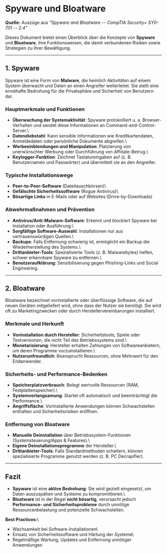 # Spyware und Bloatware

**Quelle:** Auszüge aus *"Spyware and Bloatware -- CompTIA Security+
SY0-701 -- 2.4"*

Dieses Dokument bietet einen Überblick über die Konzepte von **Spyware**
und **Bloatware**, ihre Funktionsweisen, die damit verbundenen Risiken
sowie Strategien zu ihrer Bewältigung.

------------------------------------------------------------------------

## 1. Spyware

Spyware ist eine Form von **Malware**, die heimlich Aktivitäten auf
einem System überwacht und Daten an einen Angreifer weiterleitet. Sie
stellt eine ernsthafte Bedrohung für die Privatsphäre und Sicherheit von
Benutzern dar.

### Hauptmerkmale und Funktionen

-   **Überwachung der Systemaktivität**: Spyware protokolliert u. a.
    Browser-Verhalten und sendet diese Informationen an
    Command-and-Control-Server.\
-   **Datendiebstahl**: Kann sensible Informationen wie
    Kreditkartendaten, Anmeldedaten oder persönliche Dokumente
    abgreifen.\
-   **Werbeeinblendungen und Manipulation**: Platzierung von
    unerwünschter Werbung oder Durchführung von Affiliate-Betrug.\
-   **Keylogger-Funktion**: Zeichnet Tastatureingaben auf (z. B.
    Benutzernamen und Passwörter) und übermittelt sie an den Angreifer.

### Typische Installationswege

-   **Peer-to-Peer-Software** (Dateitauschbörsen)\
-   **Gefälschte Sicherheitssoftware** (Rogue Antivirus)\
-   **Bösartige Links** in E-Mails oder auf Websites
    (Drive-by-Downloads)

### Abwehrmaßnahmen und Prävention

-   **Antivirus/Anti-Malware-Software**: Erkennt und blockiert Spyware
    bei Installation oder Ausführung.\
-   **Sorgfältige Software-Auswahl**: Installationen nur aus
    vertrauenswürdigen Quellen.\
-   **Backups**: Falls Entfernung schwierig ist, ermöglicht ein Backup
    die Wiederherstellung des Systems.\
-   **Drittanbieter-Tools**: Spezialisierte Tools (z. B. Malwarebytes)
    helfen, schwer erkennbare Spyware zu entfernen.\
-   **Benutzeraufklärung**: Sensibilisierung gegen Phishing-Links und
    Social Engineering.

------------------------------------------------------------------------

## 2. Bloatware

Bloatware bezeichnet vorinstallierte oder überflüssige Software, die auf
neuen Geräten mitgeliefert wird, ohne dass der Nutzer sie benötigt. Sie
wird oft zu Marketingzwecken oder durch Herstellervereinbarungen
installiert.

### Merkmale und Herkunft

-   **Vorinstallation durch Hersteller**: Sicherheitstools, Spiele oder
    Testversionen, die nicht Teil des Betriebssystems sind.\
-   **Monetarisierung**: Hersteller erhalten Zahlungen von
    Softwareanbietern, um deren Programme vorzuinstallieren.\
-   **Nutzerunfreundlich**: Beansprucht Ressourcen, ohne Mehrwert für
    den Endanwender.

### Sicherheits- und Performance-Bedenken

-   **Speicherplatzverbrauch**: Belegt wertvolle Ressourcen (RAM,
    Festplattenspeicher).\
-   **Systemverlangsamung**: Startet oft automatisch und beeinträchtigt
    die Performance.\
-   **Angriffsfläche**: Vorinstallierte Anwendungen können
    Schwachstellen enthalten und Sicherheitsrisiken eröffnen.

### Entfernung von Bloatware

-   **Manuelle Deinstallation** über Betriebssystem-Funktionen
    (Systemsteuerung/Apps & Features).\
-   **Eigene Deinstallationsprogramme** der Hersteller.\
-   **Drittanbieter-Tools**: Falls Standardmethoden scheitern, können
    spezialisierte Programme genutzt werden (z. B. PC Decrapifier).

------------------------------------------------------------------------

## Fazit

-   **Spyware** ist eine **aktive Bedrohung**: Sie wird gezielt
    eingesetzt, um Daten auszuspähen und Systeme zu kompromittieren.\
-   **Bloatware** ist in der Regel **nicht bösartig**, verursacht jedoch
    **Performance- und Sicherheitsprobleme** durch unnötige
    Ressourcenbelastung und potenzielle Schwachstellen.

**Best Practices:**\
- Wachsamkeit bei Software-Installationen\
- Einsatz von Sicherheitssoftware und Härtung der Systeme\
- Regelmäßige Wartung, Updates und Entfernung unnötiger Anwendungen
